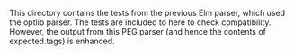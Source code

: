 This directory contains the tests from the previous Elm parser, which used
the optlib parser. The tests are included to here to check compatibility.
However, the output from this PEG parser (and hence the contents of
expected.tags) is enhanced.
